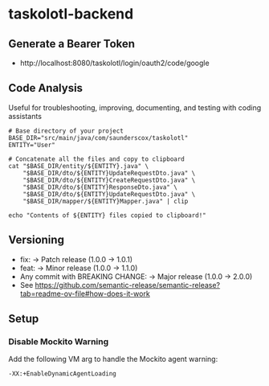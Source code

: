# taskolotl-backend

## Generate a Bearer Token

- http://localhost:8080/taskolotl/login/oauth2/code/google

## Code Analysis

Useful for troubleshooting, improving, documenting, and testing with coding assistants

```
# Base directory of your project
BASE_DIR="src/main/java/com/saunderscox/taskolotl"
ENTITY="User"

# Concatenate all the files and copy to clipboard
cat "$BASE_DIR/entity/${ENTITY}.java" \
    "$BASE_DIR/dto/${ENTITY}UpdateRequestDto.java" \
    "$BASE_DIR/dto/${ENTITY}CreateRequestDto.java" \
    "$BASE_DIR/dto/${ENTITY}ResponseDto.java" \
    "$BASE_DIR/dto/${ENTITY}UpdateRequestDto.java" \
    "$BASE_DIR/mapper/${ENTITY}Mapper.java" | clip

echo "Contents of ${ENTITY} files copied to clipboard!"
```

## Versioning

- fix: → Patch release (1.0.0 → 1.0.1)
- feat: → Minor release (1.0.0 → 1.1.0)
- Any commit with BREAKING CHANGE: → Major release (1.0.0 → 2.0.0)
- See https://github.com/semantic-release/semantic-release?tab=readme-ov-file#how-does-it-work

## Setup

### Disable Mockito Warning

Add the following VM arg to handle the Mockito agent warning:

`-XX:+EnableDynamicAgentLoading`